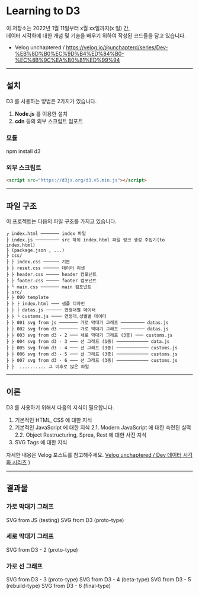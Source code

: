 # Learning to D3

이 저장소는 2022년 1월 11일부터 x월 xx일까지(x 일) 간,<br>
데이터 시각화에 대한 개념 및 기술을 배우기 위하여 작성된 코드들을 담고 있습니다.

- Velog unchaptered / https://velog.io/@unchapterd/series/Dev-%EB%8D%B0%EC%9D%B4%ED%84%B0-%EC%8B%9C%EA%B0%81%ED%99%94

<hr>

## 설치

D3 를 사용하는 방법은 2가지가 있습니다.

1. **Node.js** 를 이용한 설치 
2. **cdn** 등의 외부 스크립트 임포트


### 모듈

>
npm install d3

### 외부 스크립트

```html
<script src="https://d3js.org/d3.v5.min.js"></script>
```

<hr>

## 파일 구조

이 프로젝트는 다음의 파일 구조를 가지고 있습니다.

```
┌ index.html ─────── index 파일
├ index.js ───────── src 하위 index.html 파일 링크 생성 주입기(to index.html)
├ (package.json , ...)
├ css/
├ ├ index.css ────── 기본
├ ├ reset.css ────── 데이터 리셋
├ ├ header.css ───── header 컴포넌트
├ ├ footer.css ───── footer 컴포넌트
├ └ main.css ─────── main 컴포넌트
├ src/
├ ├ 000 template
├ ├ ├ index.html ─── 샘플 디자인
├ ├ ├ datas.js ────── 연령대별 데이터
├ ├ └ customs.js ──── 연령대,성별별 데이터
├ ├ 001 svg from js ─────── 가로 막대기 그래프 ───────── datas.js
├ ├ 002 svg from d3 ─────── 가로 막대기 그래프 ───────── datas.js
├ ├ 003 svg from d3 - 2 ─── 세로 막대기 그래프 (3종) ─── customs.js
├ ├ 004 svg from d3 - 3 ─── 선 그래프 (1종) ──────────── data.js
├ ├ 005 svg from d3 - 4 ─── 선 그래프 (3종) ──────────── customs.js
├ ├ 006 svg from d3 - 5 ─── 선 그래프 (3종) ──────────── customs.js
├ ├ 007 svg from d3 - 6 ─── 선 그래프 (3종) ──────────── customs.js
├ ├  .......... 그 이후로 많은 파일
```

<hr>

## 이론

D3 를 사용하기 위해서 다음의 지식이 필요합니다.

1. 기본적인 HTML, CSS 에 대한 지식
2. 기본적인 JavaScript 에 대한 지식
2.1. Modern JavaScript 에 대한 숙련된 실력
2.2. Object Restructuring, Sprea, Rest 에 대한 사전 지식
3. SVG Tags 에 대한 지식

자세한 내용은 Velog 포스트를 참고해주세요.
[Velog unchaptered / Dev 데이터 시각화 시리즈](https://velog.io/@unchapterd/series/Dev-%EB%8D%B0%EC%9D%B4%ED%84%B0-%EC%8B%9C%EA%B0%81%ED%99%94)
)

<hr>

## 결과물

### 가로 막대기 그래프

SVG from JS (testing)
SVG from D3 (proto-type)

### 세로 막대기 그래프

SVG from D3 - 2 (proto-type)

### 가로 선 그래프

SVG from D3 - 3 (proto-type)
SVG from D3 - 4 (beta-type)
SVG from D3 - 5 (rebuild-type)
SVG from D3 - 6 (final-type)
